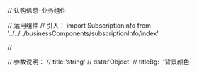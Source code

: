 // 认购信息-业务组件

// 运用组件
   // 引入： import SubscriptionInfo from '../../../businessComponents/subscriptionInfo/index'

   // <SubscriptionInfo title='认购信息' data={data}/>

// 参数说明：
   // title:'string'
   // data:'Object'
   // titleBg: ''背景颜色
